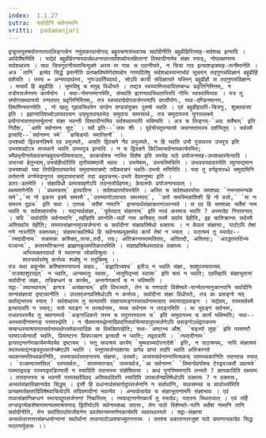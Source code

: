 ```yaml
---
index:  1.1.27
sutra:  सर्वादीनि सर्वनामानि
vritti:  padamanjari
---
```


	द्वन्द्वतत्पुरुषयोरुत्तरपदलिङ्गत्वेन नपुंसकत्वायोगाद् बहुवचनासंभवाच्च सर्वादीनीति बहुव्रीहिरित्याह-सर्वशब्द इत्यादि । आदिर्येषामिति । यद्येवं बहुव्रीहेरन्यपदार्थप्रधानत्वात्सर्वशब्दोपलक्षितानां विश्वादीनामेव संज्ञा स्याद्, नोपलक्षणस्य सर्वशब्दस्य । यथा चित्रगुरानीयतामित्युक्ते अस्य ता गावः स एवानीयते, न चित्रा गाव इत्याशङ्क्याह-तानीमार्नति । अत्र `तानि` इत्येव सिद्धे इमानीति प्रत्यक्षविषयेणेदंशब्देन गणपठितेषु सर्वशब्दस्यान्तर्भावं सूचयन् तद्गुणसंविज्ञानं बहुव्रीहिं दर्शयति । तस्य = अन्यपदार्थस्य, गुणःउवर्तिपदार्थः, सोऽपि कार्यी संविज्ञायते यस्मिन् बहुव्रीहौ स तद्गुणसंविज्ञानः । मत्वर्थे हि बहुव्रीहिः । भूमादिषु च मतुब् विधीयते । तद्यत्र स्वस्वामिभावादिसम्बन्धः प्रवृत्तिनिमित्तम्, न तत्रोपसर्जनस्य कार्ययोगः । यथा-गोमन्तमानयेति, संभवति ह्यरण्यावस्थिताभिरपि गोभिः स्वस्वामिभावः । यत्र तु संयोगसमवाययो रन्यतरत् प्रवृत्तिनिमित्तम्, तत्र स्वभावादेवोपसर्जनस्यापि कार्योयोगः, यथा-दण्डिनमानय, विषाणिनमानयेति , नो खलु गृहावस्थितेन दण्डेन दण्डसंयुक्तः पुरुषो भवति । एवं बहुव्रीहावपि-चित्रगुः, शुक्लवासा इति । इहाप्यादिशब्दोऽवयववचन उद्भूतावयवभेदः समुदायः समासार्थः, तत्र समुदायस्य युगपल्लक्ष्ये प्रयोगाभावत्तदन्तर्भूतानां संज्ञा भवन्ती विश्वादीनामिव सर्वशब्दस्यापि भविष्यति । अत्र च लिङ्गम्-`अदः सर्वेषाम्` इति निर्देशः, `आमि सर्वनाम्नः सुट्` । सर्वे इति--`जसः शीः । पूर्वयोस्तूपन्यासो जसन्ततामस्य दर्शयितुम् । सर्वस्मै इत्यादि--`सर्वनाम्नः स्मे` `ङसिङ्योः स्मात्सिनौ` ।
	उभशब्दो द्विवचनविषये एव प्रयुज्यते, असति द्विवचने नैव प्रयुज्यते, न हि भवति उभौ पुत्रावस्य उभपुत्र इति उभयशब्दोऽत्र तत्स्थाने भवति उभयपुत्र इत्यादि । न च द्विवचने किञ्चित्सर्वनामकार्यमस्ति; स्मैप्रभृतीनामेकवचनबहुवचनविषयत्वात्, काकचोश्च नास्ति विशेष इति तस्येह पाठे प्रयोजनमाह-उभशब्दस्येत्यादि । उभाभ्यां हेतुभ्याम्,उभयोर्हेत्वोरिति तृतीयाषष्ठ्यौ भवतः । उभयेषाम्, उभयस्मिन्निति । उभाववयवावस्येति व्युत्पाद्यमान उभयशब्दो यदा तिरोहितावयवभेदं समुदायमाचष्टे तदैकवचनं भवति-उभयो मणिरिति । यदा तु वर्गद्वयारब्धे समुदायिनि वर्त्तमानो वर्ग्यभेदानुगतं समुदायमाचष्टे तदा बहुवचनम्-उभये देवमनुष्या इति ।
	डतर-डतमेति । संज्ञाविधौ प्रत्ययग्रहणेऽपि तदन्तयोर्ग्रहणम्; केवलयोः प्रयोजनाभावात् ।
	वक्ष्यमाणेनेति । `प्रथमचरम्` इत्यादिना । सर्वशब्दपर्यायस्येति । अस्ति च सर्वशब्दपर्यासः समशब्दः `नभन्तामन्यके समे`,`मा नो वृकाय वृक्ये समस्मै`,`उरुष्याणोऽघायतः समस्मात्`, `उतो समस्मिन्नाशिशी हि नो वसो,` `मा नः समस्य दूढ्यः` इति यथा । एतच्च `सर्वेषां नामानि` इत्यन्वर्थसंज्ञाकरणाल्लभ्यते । स एव हि समशब्दः सर्वेषां नाम भवति यः सर्वशब्दपर्यायः । यद्यन्वर्थसंज्ञा, `पूर्वपदात् संज्ञायाम्` इति णत्वं कस्मान्न भवति ? अस्मादेव निपातनात् । यदि `सर्वादोति सर्वनामानि`,तर्हीहापि प्राप्नोति-सर्वो नाम कश्चित् तस्मै सर्वाय देहीति, इह चातिक्रान्तः सर्वस्मै अतिसर्वाय देहीति; तस्मात्संज्ञानामुपसर्जनानां च सर्वादीनां संज्ञाप्रतिषेधो वक्तव्यः । न केवलं संज्ञायाः, पाठोऽपि तेषां गणे नास्तीति वक्तव्यम्; संज्ञामात्रप्रतिषेधे हि सर्वनामप्रयुक्तमेव कार्यं तेषां न स्यात् । पाठाश्रयं तु स्यादेव--`त्यदादीनामः` तन्नामकः कश्चित्,तत्स,तदौ, तदः; अतिक्रान्तस्तमतितत्, अतितदौ, अतितदः; `अदड्डतरादिभ्यः पञ्चभ्यः`, कतरमतिक्रान्तं ब्राह्मणकुलमतिकतरमिति । संज्ञाप्रतिषेधस्तावन्न वक्तव्यः ।
		अभिव्यक्तपदार्था ये स्वतन्त्रा लोकविश्रुताः ।
		शास्त्रार्थस्तेषु कर्त्तव्यः शब्देषु न तदुक्तिषु ।।
	तत्र यथा बाहुर्नाम कश्चित्तस्यापत्यं बाहवः, `बाह्वादिभ्यश्च` इतीञ् न भवति संज्ञा, श्वशुरस्यापत्यम् `राजश्वशुराद्यत्` न भवति, धान्यमातुः स्वसा, `मातुपितृभ्यां स्वासा` इति षत्वं न भवति; एवमिहापि संज्ञाभूतानां सर्वादीनां संज्ञा, तन्निबन्धनं च कार्यम्, अन्तर्गणकार्यं च न भविष्यति ।
	यद्वा-`व्यवस्थायाम्` इत्यत्र `असंज्ञायाम्` इति विभज्यते, तेन च गणपाठो विशेष्यते-यान्येतान्यनुक्रान्तानि सर्वादीनि तान्यसंज्ञायां द्रष्टव्यानीति । उपसर्ंजनप्रतिषेधोऽपि न कर्त्तव्यः, सर्वादीनां संज्ञा विधीयते, तत्र कः प्रसङ्गो यत् सर्वाद्यन्तस्य स्यात् ? सर्वशब्दस्य तु सत्यामपि संज्ञायामङ्गस्यासर्वनामत्वात् स्मायाद्यप्रसङ्गः । यद्येवम्, परमसर्वस्मै इत्यादावपि न स्याद्; यतो यदङ्गं न तत्सर्वनाम, यच्च सर्वनाम न तदङ्गमिति । मा भूदङ्गं सर्वनाम, तअवयवस्यैव तु स्रवनामत्वे `अङ्गाधिकारे तस्य च तदुत्तरपदस्य च` इति समुदायस्य च कार्यं भविष्यति; यथा--अस्थ्यादीनामनङ् परमास्थ्नेति । न चैवमत्यस्थ्नेत्यादिवदतिसर्वायेत्यादावुपसर्जनेऽपि प्रसङ्गोऽर्थद्वारकस्य सम्बन्धस्याश्रयणात्सर्वनामार्थगतमेकत्वादिकं या विमक्तिराहेति; यथा-`अष्टाभ्य औश्` `षड्भ्यो लुक्` इति परमाष्टौ परमपञ्चेत्यादौ भवति, प्रियाष्टानः प्रियपञ्चान इत्यादौ न भवति; तद्वदत्रापि । `त्यदादीनामः` इत्याद्यन्तर्गणकार्यमप्येवमेव द्रष्टव्यम् । यत्तु रूपाश्रयं कार्यम् `युष्मदस्मदोरनादेशे` इति, न पाठाश्रयम्, नापि संज्ञाश्रयं तदस्थ्याद्यनङ्वदुपसर्जन#एऽपि भवति । यत्तूपसर्जनदशायाः प्रागेव प्राप्तं तदपि भवति अतिक्रान्तो भवकन्तमतिभवकानिति, तस्मान्नार्थस्तदन्तस्य संज्ञया, उच्यते; अव्ययसर्वनाम्नामित्यकच् परमभवकानिति तदन्तान्न स्यात् । `पञ्चम्यास्तसिल्` परमसर्वतः, `सप्तम्यास्त्रल्` परमसर्वत्र,`आ सर्वनाम्नः` `विष्वग्देवयोश्च टेरद्र्यञ्चतौ वप्रत्यये` परमतद्र्यङ् परमयद्र्यङित्यादौ न स्यादिति तदन्तस्य संज्ञेषितव्या । कथं पुनरिष्यमणापि लभ्यते ? ज्ञापकादिति वक्ष्यामः । तत्तदन्तस्य च भवन्ती परमसर्वादिवद् अतिसर्वादेरपि स्यादिति उपसर्जनप्रतिषेधोऽपि वक्तव्यः ? न वक्तव्यः, अन्वर्थसंज्ञाविज्ञानादेव सिद्धम् । वृत्तौ हि प्रधानार्थसंसर्गादुपसर्जनानि न सर्वार्थानि, यथासम्भवं च सार्वार्थ्यामिति प्रत्यक्षपरोक्षतादिविषेषवाचित्वेऽपि तदिदमादीनां भवत्येव । अन्वर्थत्वादेव च संज्ञाभूतानामपि संज्ञाभावः । एवं तावत्संज्ञानिबन्धनं स्मायाद्युपसर्जनानां निबारितम् । त्यदाद्यन्तर्गणकार्यं तु स्यादेव; पाठस्य स्थितत्वात् । एवं तर्हि तन्त्रावृत्त्येकशेषाणामन्यतमाश्रयणाद् द्वितीयोऽपि सर्वनामशब्द उपात्तः, तेन पाठो विशेष्यते-यानि सर्वेषां नामानि तानि सर्वादीनीति, तेन सर्वादिपाठोपजीवनेन प्रवर्तमानमन्तर्गणकार्यमपि व्यवस्थास्यते । यद्वा-संज्ञाया अन्वर्थत्वात्तत्तत्संबन्धयोग्यानां सर्वार्थानां तावत्पाठोऽवश्याभ्युपगन्तव्यः । ततश्च प्रकारान्तरजुषां पाठे प्रमाणाभावादेव सिद्धः पाठात्पर्युदासः ।।

